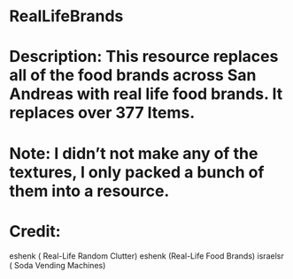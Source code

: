 # RealLifeBrands

# Description: This resource replaces all of the food brands across San Andreas with real life food brands. It replaces over 377 Items.
# Note: I didn’t not make any of the textures, I only packed a bunch of them into a resource.

# Credit:
eshenk ( Real-Life Random Clutter)
eshenk (Real-Life Food Brands)
israelsr ( Soda Vending Machines)
